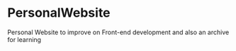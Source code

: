 # PersonalWebsite
Personal Website to improve on Front-end development and also an archive for learning
